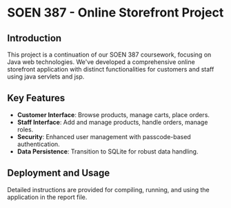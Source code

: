 # SOEN 387 - Online Storefront Project

## Introduction
This project is a continuation of our SOEN 387 coursework, focusing on Java web technologies. We've developed a comprehensive online storefront application with distinct functionalities for customers and staff using java servlets and jsp.

## Key Features
- **Customer Interface**: Browse products, manage carts, place orders.
- **Staff Interface**: Add and manage products, handle orders, manage roles.
- **Security**: Enhanced user management with passcode-based authentication.
- **Data Persistence**: Transition to SQLite for robust data handling.

## Deployment and Usage
Detailed instructions are provided for compiling, running, and using the application in the report file.
